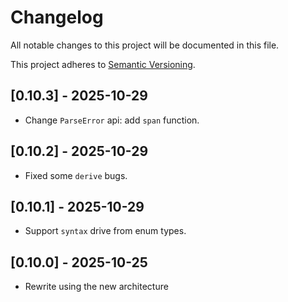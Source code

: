 # Changelog

All notable changes to this project will be documented in this file.

This project adheres to [Semantic Versioning](https://semver.org).

<!--
Note: In this file, do not use the hard wrap in the middle of a sentence for
compatibility with GitHub comment style markdown rendering.
-->

## [0.10.3] - 2025-10-29

- Change `ParseError` api: add `span` function.

## [0.10.2] - 2025-10-29

- Fixed some `derive` bugs.

## [0.10.1] - 2025-10-29

- Support `syntax` drive from enum types.

## [0.10.0] - 2025-10-25

- Rewrite using the new architecture

